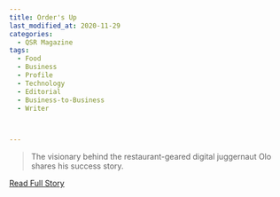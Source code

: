 ```yaml
---
title: Order's Up
last_modified_at: 2020-11-29
categories:
  - QSR Magazine
tags:
  - Food
  - Business
  - Profile
  - Technology
  - Editorial 
  - Business-to-Business
  - Writer



---
```


> The visionary behind the restaurant-geared digital juggernaut Olo shares his success story.

<a href="http://www.ourdigitalmags.com/publication/?i=569390&ver=html5&p=37" target="_blank">Read Full Story</a>
